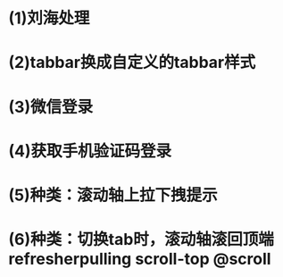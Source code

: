 # (1)刘海处理
# (2)tabbar换成自定义的tabbar样式
# (3)微信登录
# (4)获取手机验证码登录

# (5)种类：滚动轴上拉下拽提示
# (6)种类：切换tab时，滚动轴滚回顶端  refresherpulling   scroll-top   @scroll



